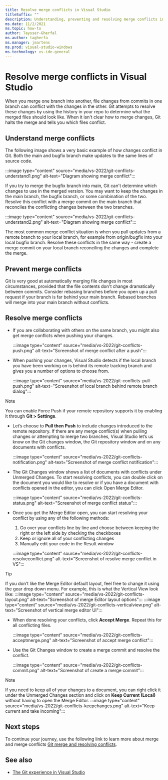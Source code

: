 ```yaml
---
title: Resolve merge conflicts in Visual Studio
titleSuffix: ""
description: Understanding, preventing and resolving merge conflicts in VS.
ms.date: 11/2/2021
ms.topic: how-to
author: Taysser-Gherfal
ms.author: tagherfa
ms.manager: jmartens
ms.prod: visual-studio-windows
ms.technology: vs-ide-general
---
```

# Resolve merge conflicts in Visual Studio

When you merge one branch into another, file changes from commits in one branch can conflict with the changes in the other. Git attempts to resolve these changes by using the history in your repo to determine what the merged files should look like. When it isn't clear how to merge changes, Git halts the merge and tells you which files conflict.

## Understand merge conflicts

The following image shows a very basic example of how changes conflict in Git. Both the main and bugfix branch make updates to the same lines of source code.

:::image type="content" source="media/vs-2022/git-conflicts-understand1.png" alt-text="Diagram showing merge conflict":::

If you try to merge the bugfix branch into main, Git can't determine which changes to use in the merged version. You may want to keep the changes in the main branch, the bugfix branch, or some combination of the two. Resolve this conflict with a merge commit on the main branch that reconciles the conflicting changes between the two branches.

:::image type="content" source="media/vs-2022/git-conflicts-understand2.png" alt-text="Diagram showing merge conflict":::

The most common merge conflict situation is when you pull updates from a remote branch to your local branch, for example from origin/bugfix into your local bugfix branch. Resolve these conflicts in the same way - create a merge commit on your local branch reconciling the changes and complete the merge.

## Prevent merge conflicts

Git is very good at automatically merging file changes in most circumstances, provided that the file contents don't change dramatically between commits. Consider rebasing branches before you open up a pull request if your branch is far behind your main branch. Rebased branches will merge into your main branch without conflicts.

## Resolve merge conflicts

- If you are collaborating with others on the same branch, you might also get merge conflicts when pushing your changes. 

    :::image type="content" source="media/vs-2022/git-conflicts-push.png" alt-text="Screenshot of merge conflict after a push":::

- When pushing your changes, Visual Studio detects if the local branch you have been working on is behind its remote tracking branch and gives you a number of options to choose from.

    :::image type="content" source="media/vs-2022/git-conflicts-pull-push.png" alt-text="Screenshot of local branch behind remote branch dialog":::

> [!NOTE]
> You can enable Force Push if your remote repository supports it by enabling it through **Git > Settings**.

- Let’s choose to **Pull then Push** to include changes introduced to the remote repository. If there are any merge conflict(s) when pulling changes or attempting to merge two branches, Visual Studio let’s us know on the Git changes window, the Git repository window and on any documents with conflicts.

    :::image type="content" source="media/vs-2022/git-conflicts-notification.png" alt-text="Screenshot of merge conflict notification":::

- The Git Changes window shows a list of documents with conflicts under Unmerged Changes. To start resolving conflicts, you can double click on the document you would like to resolve or if you have a document with conflicts opened in the editor, you can click Open Merge Editor.

    :::image type="content" source="media/vs-2022/git-conflicts-status.png" alt-text="Screenshot of merge conflict status":::

- Once you get the Merge Editor open, you can start resolving your conflict by using any of the following methods: 
    1. Go over your conflicts line by line and choose between keeping the right or the left side by checking the checkboxes
    1. Keep or ignore all of your conflicting changes
    1. Manually edit your code in the Result window

    :::image type="content" source="media/vs-2022/git-conflicts-resolveconflict.png" alt-text="Screenshot of resolve merge conflict in VS":::

> [!TIP]
> If you don’t like the Merge Editor default layout, feel free to change it using the gear drop down menu. For example, this is what the Vertical View look like:
> :::image type="content" source="media/vs-2022/git-conflicts-layout.png" alt-text="Screenshot of merge Editor layout options":::
> :::image type="content" source="media/vs-2022/git-conflicts-verticalview.png" alt-text="Screenshot of vertical merge editor UI":::

- When done resolving your conflicts, click **Accept Merge**. Repeat this for all conflicting files.

    :::image type="content" source="media/vs-2022/git-conflicts-acceptmerge.png" alt-text="Screenshot of accept merge conflict":::

- Use the Git Changes window to create a merge commit and resolve the conflict.

    :::image type="content" source="media/vs-2022/git-conflicts-commit.png" alt-text="Screenshot of create a merge commit":::

> [!NOTE]
> If you need to keep all of your changes to a document, you can right click it under the Unmerged Changes section and click on **Keep Current (Local)** without having to open the Merge Editor. 
> :::image type="content" source="media/vs-2022/git-conflicts-keepchanges.png" alt-text="Keep current and take incoming":::

## Next steps

To continue your journey, use the following link to learn more about merge and merge conflicts [Git merge and resolving conflicts](https://git-scm.com/docs/git-merge).

## See also

- [The Git experience in Visual Studio](../ide/git-with-visual-studio.md)